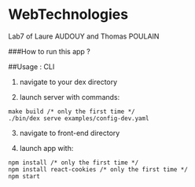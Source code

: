 # WebTechnologies
Lab7 of Laure AUDOUY and Thomas POULAIN


###How to run this app ? 

##Usage : CLI

1. navigate to your dex directory

2. launch server with commands:

```
make build /* only the first time */
./bin/dex serve examples/config-dev.yaml
```

3. navigate to front-end directory

4. launch app with:

```
npm install /* only the first time */
npm install react-cookies /* only the first time */
npm start
```
